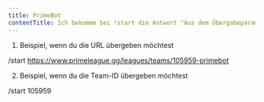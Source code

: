 ```yaml
---
title: PrimeBot
contentTitle: Ich bekomme bei !start die Antwort "Aus dem Übergabeparameter konnte keine ID gefunden werden."
---
```


1. Beispiel, wenn du die URL übergeben möchtest

<discord-messages>
<discord-message profile="grayknife">
/start <a href="https://www.primeleague.gg/leagues/teams/105959-primebot">https://www.primeleague.gg/leagues/teams/105959-primebot</a>
</discord-message>
</discord-messages>

2. Beispiel, wenn du die Team-ID übergeben möchtest

<discord-messages>
<discord-message profile="grayknife">
/start 105959
</discord-message>
</discord-messages>
